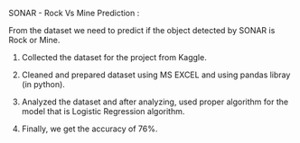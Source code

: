 SONAR - Rock Vs Mine Prediction :

From the dataset we need to predict if the object detected by SONAR is Rock or Mine.

1. Collected the dataset for the project from Kaggle.

2. Cleaned and prepared dataset using MS EXCEL and using pandas libray (in python).

3. Analyzed the dataset and after analyzing, used proper algorithm for the model that is Logistic Regression algorithm.

4. Finally, we get the accuracy of 76%.
